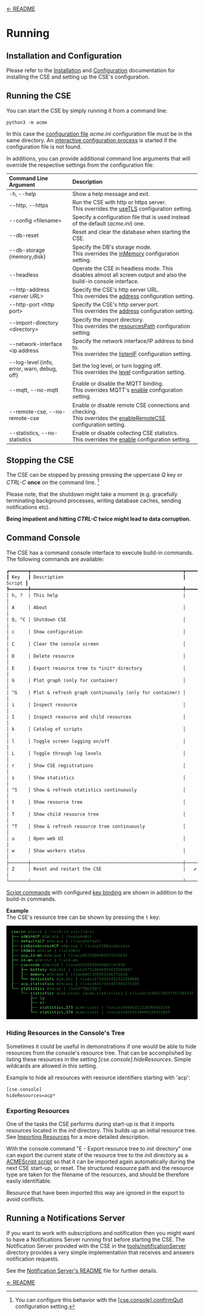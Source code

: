 [← README](../README.md) 

# Running

## Installation and Configuration

Please refer to the [Installation](Installation.md) and [Configuration](Configuration.md) documentation for
installing the CSE and setting up the CSE's configuration. 

## Running the CSE

You can start the CSE by simply running it from a command line:

	python3 -m acme

In this case the [configuration file](Configuration.md) *acme.ini* configuration file must be in the same directory. An [interactive
configuration process](Installation.md#first_setup) is started if the configuration file is not found.

In additions, you can provide additional command line arguments that will override the respective settings from the configuration file:

| Command Line Argument                             | Description                                                                                                                                                     |
|:--------------------------------------------------|:----------------------------------------------------------------------------------------------------------------------------------------------------------------|
| -h, --help                                        | Show a help message and exit.                                                                                                                                   |
| --http, --https                                   | Run the CSE with http or https server.<br />This overrides the [useTLS](Configuration.md#security) configuration setting.                                       |
| --config &lt;filename>                            | Specify a configuration file that is used instead of the default (*acme.ini*) one.                                                                              |
| --db-reset                                        | Reset and clear the database when starting the CSE.                                                                                                             |
| --db-storage {memory,disk}                        | Specify the DB\'s storage mode.<br />This overrides the [inMemory](Configuration.md#database) configuration setting.                                            |
| --headless                                        | Operate the CSE in headless mode. This disables almost all screen output and also the build-in console interface.                                               |
| --http-address &lt;server URL>                    | Specify the CSE\'s http server URL.<br />This overrides the [address](Configuration.md#http_server) configuration setting.                                      |
| --http-port &lt;http port>                        | Specify the CSE\'s http server port.<br />This overrides the [address](Configuration.md#http_port) configuration setting.                                       |
| --import-directory &lt;directory>                 | Specify the import directory.<br />This overrides the [resourcesPath](Configuration.md#general) configuration setting.                                          |
| --network-interface &lt;ip address                | Specify the network interface/IP address to bind to.<br />This overrides the [listenIF](Configuration.md#server_http) configuration setting.                    |
| --log-level {info, error, warn, debug, off}       | Set the log level, or turn logging off.<br />This overrides the [level](Configuration.md#logging) configuration setting.                                        |
| --mqtt, --no-mqtt                                 | Enable or disable the MQTT binding.<br />This overrides MQTT's [enable](Configuration.md#client_mqtt) configuration setting.                                    |
| --remote-cse, --no-remote-cse                     | Enable or disable remote CSE connections and checking.<br />This overrides the [enableRemoteCSE](Configuration.md#general) configuration setting.               |
| --statistics, --no-statistics                     | Enable or disable collecting CSE statistics.<br />This overrides the [enable](Configuration.md#statistics) configuration setting.                               |


## Stopping the CSE

The CSE can be stopped by pressing pressing the uppercase *Q* key or *CTRL-C* **once** on the command line. [^1]

[^1]: You can configure this behavior with the [\[cse.console\].confirmQuit](Configuration.md#console) configuration setting.
 
Please note, that the shutdown might take a moment (e.g. gracefully terminating background processes, writing database caches, sending notifications etc). 

**Being impatient and hitting *CTRL-C* twice might lead to data corruption.**


## Command Console

The CSE has a command console interface to execute build-in commands. The following commands are available:

	┏━━━━━━━┳━━━━━━━━━━━━━━━━━━━━━━━━━━━━━━━━━━━━━━━━━━━━━━━━━━━━━━━━┳━━━━━━━━┓
	┃ Key   ┃ Description                                            ┃ Script ┃
	┡━━━━━━━╇━━━━━━━━━━━━━━━━━━━━━━━━━━━━━━━━━━━━━━━━━━━━━━━━━━━━━━━━╇━━━━━━━━┩
	│ h, ?  │ This help                                              │        │
	│ A     │ About                                                  │        │
	│ Q, ^C │ Shutdown CSE                                           │        │
	│ c     │ Show configuration                                     │        │
	│ C     │ Clear the console screen                               │        │
	│ D     │ Delete resource                                        │        │
	│ E     │ Export resource tree to *init* directory               │        │
	│ G     │ Plot graph (only for container)                        │        │
	│ ^G    │ Plot & refresh graph continuously (only for container) │        │
	│ i     │ Inspect resource                                       │        │
	│ I     │ Inspect resource and child resources                   │        │
	│ k     │ Catalog of scripts                                     │        │
	│ l     │ Toggle screen logging on/off                           │        │
	│ L     │ Toggle through log levels                              │        │
	│ r     │ Show CSE registrations                                 │        │
	│ s     │ Show statistics                                        │        │
	│ ^S    │ Show & refresh statistics continuously                 │        │
	│ t     │ Show resource tree                                     │        │
	│ T     │ Show child resource tree                               │        │
	│ ^T    │ Show & refresh resource tree continuously              │        │
	│ u     │ Open web UI                                            │        │
	│ w     │ Show workers status                                    │        │
	├───────┼────────────────────────────────────────────────────────┼────────┤
	│ Z     │ Reset and restart the CSE                              │   ✔︎    │
	└───────┴────────────────────────────────────────────────────────┴────────┘

[Script commands](ACMEScript.md) with configured [key binding](ACMEScript-metatags.md#meta_onkey) are shown in addition to
the build-in commands.

**Example**  
The CSE's resource tree can be shown by pressing the `t` key:

![](images/console_tree.png)



### Hiding Resources in the Console's Tree

Sometimes it could be useful in demonstrations if one would be able to hide resources from the console's resource tree.
That can be accomplished by listing these resources in the setting *[cse.console].hideResources*. 
Simple wildcards are allowed in this setting.

Example to hide all resources with resource identifiers starting with 'acp':

	[cse.console]
	hideResources=acp*


### Exporting Resources

One of the tasks the CSE performs during start-up is that it imports resources located in the *init* directory. 
This builds up an initial resource tree. See [Importing Resources](Importing.md#resources) for a more detailed description.

With the console command "E - Export resource tree to *init* directory" one can export the current state of the resource 
tree to the *init* directory as a [ACMEScript script](ACMEScript.md) so that it can be imported again automatically 
during the next CSE start-up, or reset. The structured resource path and the resource type are taken for the filename of the 
resources, and should be therefore easily identifiable.

Resource that have been imported this way are ignored in the export to avoid conflicts.


## Running a Notifications Server

If you want to work with subscriptions and notification then you might want to have a Notifications Server running first before starting the CSE. The Notification Server provided with the CSE in the [tools/notificationServer](../tools/notificationServer) directory provides a very simple implementation that receives and answers notification requests.

See the [Notification Server's README](../tools/notificationServer/README.md) file for further details.

[← README](../README.md) 
